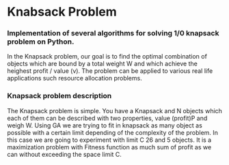 # Knabsack Problem

### Implementation of several algorithms for solving 1/0 knapsack problem on Python.

In the Knapsack problem, our goal is to find the optimal combination of objects which are bound by a total weight W and which achieve the heighest profit / value (v). The problem can be applied to various real life applications such resource allocation problems.


### Knapsack problem description
The Knapsack problem is simple. You have a Knapsack and N objects which each of them can be described with two properties, value (profit)P and weigh W. Using GA we are trying to fit in knapsack as many object as possible with a certain limit depending of the complexity of the problem. In this case we are going to experiment with limit C 26 and 5 objects. It is a maximization problem with Fitness function as much sum of profit as we can without exceeding the space limit C.
